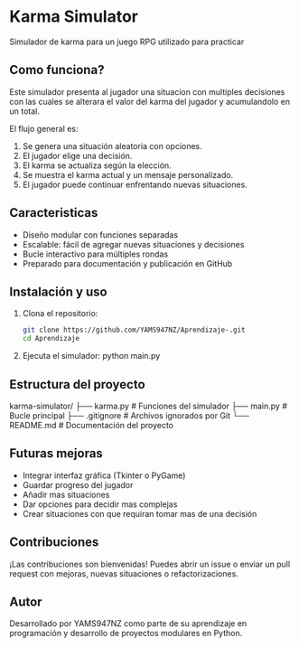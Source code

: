 # Karma Simulator

Simulador de karma para un juego RPG utilizado para practicar

## Como funciona?

Este simulador presenta al jugador una situacion con multiples decisiones con las cuales se alterara el valor del karma del jugador y acumulandolo en un total.

El flujo general es:

1. Se genera una situación aleatoria con opciones.
2. El jugador elige una decisión.
3. El karma se actualiza según la elección.
4. Se muestra el karma actual y un mensaje personalizado.
5. El jugador puede continuar enfrentando nuevas situaciones.


## Caracteristicas
- Diseño modular con funciones separadas
- Escalable: fácil de agregar nuevas situaciones y decisiones
- Bucle interactivo para múltiples rondas
- Preparado para documentación y publicación en GitHub

## Instalación y uso
1. Clona el repositorio:

   ```bash
   git clone https://github.com/YAMS947NZ/Aprendizaje-.git
   cd Aprendizaje

2. Ejecuta el simulador:
   python main.py

## Estructura del proyecto
karma-simulator/
├── karma.py        # Funciones del simulador
├── main.py         # Bucle principal
├── .gitignore      # Archivos ignorados por Git
└── README.md       # Documentación del proyecto

## Futuras mejoras
- Integrar interfaz gráfica (Tkinter o PyGame)
- Guardar progreso del jugador
- Añadir mas situaciones
- Dar opciones para decidir mas complejas
- Crear situaciones con que requiran tomar mas de una decisión

##  Contribuciones
¡Las contribuciones son bienvenidas! Puedes abrir un issue o enviar un pull request con mejoras, nuevas situaciones o refactorizaciones.

## Autor
Desarrollado por YAMS947NZ como parte de su aprendizaje en programación y desarrollo de proyectos modulares en Python.
